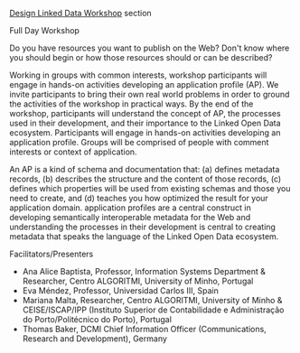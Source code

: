 [Design Linked Data Workshop](http://dcevents.dublincore.org/IntConf/index/pages/view/workshop) section

Full Day Workshop

Do you have resources you want to publish on the Web? Don't know where you should begin or how those resources should or can be described?

Working in groups with common interests, workshop participants will engage in
hands-on activities developing an application profile (AP). We invite
participants to bring their own real world problems in order to ground the
activities of the workshop in practical ways. By the end of the workshop,
participants will understand the concept of AP, the processes used in their
development, and their importance to the Linked Open Data ecosystem.
Participants will engage in hands-on activities developing an application
profile. Groups will be comprised of people with comment interests or context
of application.

An AP is a kind of schema and documentation that: (a) defines metadata records,
(b) describes the structure and the content of those records, (c) defines which
properties will be used from existing schemas and those you need to create, and
(d) teaches you how optimized the result for your application domain.
application profiles are a central construct in developing semantically
interoperable metadata for the Web and understanding the processes in their
development is central to creating metadata that speaks the language of the
Linked Open Data ecosystem.

Facilitators/Presenters

* Ana Alice Baptista, Professor, Information Systems Department & Researcher,
  Centro ALGORITMI, University of Minho, Portugal
* Eva Méndez, Professor, Universidad Carlos III, Spain
* Mariana Malta, Researcher, Centro ALGORITMI, University of Minho &
  CEISE/ISCAP/IPP (Instituto Superior de Contabilidade e Administração do
  Porto/Politécnico do Porto), Portugal
* Thomas Baker, DCMI Chief Information Officer (Communications, Research and
  Development), Germany
